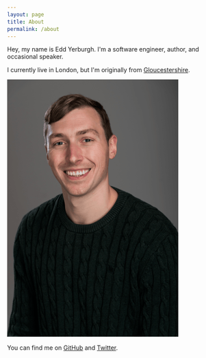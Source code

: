 ```yaml
---
layout: page
title: About
permalink: /about
---
```


Hey, my name is Edd Yerburgh. I'm a software engineer, author, and occasional speaker.

I currently live in London, but I'm originally from [Gloucestershire](https://en.wikipedia.org/wiki/Gloucestershire).

<img src="/assets/img/edd-yerburgh.png" alt="" />

You can find me on [GitHub](https://github.com/eddyerburgh) and [Twitter](https://twitter.com/EddYerburgh).
